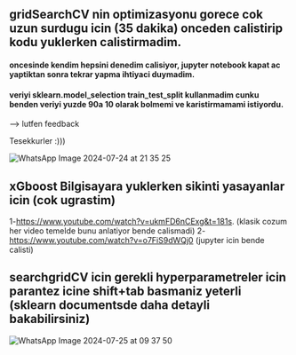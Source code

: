 ## gridSearchCV nin optimizasyonu gorece cok uzun surdugu icin (35 dakika) onceden calistirip kodu yuklerken  calistirmadim. 
#### oncesinde kendim hepsini denedim calisiyor, jupyter notebook kapat ac yaptiktan sonra tekrar yapma ihtiyaci duymadim.


#### veriyi sklearn.model_selection train_test_split kullanmadim cunku benden veriyi yuzde 90a 10 olarak bolmemi ve karistirmamami istiyordu.
--> lutfen feedback 

Tesekkurler :)))

![WhatsApp Image 2024-07-24 at 21 35 25](https://github.com/user-attachments/assets/ee670e55-5613-400d-8b01-20cbed2234ee)

## xGboost Bilgisayara yuklerken sikinti yasayanlar icin (cok ugrastim)
1-https://www.youtube.com/watch?v=ukmFD6nCExg&t=181s.   (klasik cozum her video temelde bunu anlatiyor bende calismadi)
2-https://www.youtube.com/watch?v=o7FiS9dWQj0 (jupyter icin bende calisti)

## searchgridCV icin gerekli hyperparametreler icin parantez icine shift+tab basmaniz yeterli (sklearn documentsde daha detayli bakabilirsiniz)


![WhatsApp Image 2024-07-25 at 09 37 50](https://github.com/user-attachments/assets/7698f6cd-6c13-4295-9665-4d83488f811d)
